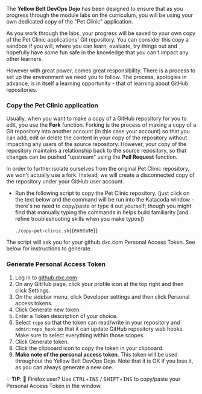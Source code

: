 
The **Yellow Belt DevOps Dojo** has been designed to ensure that as you progress through the module labs on the curriculum, you will be using your own dedicated copy of the "Pet Clinic" application.

As you work through the labs, your progress will be saved to your own copy of the Pet Clinic applications' Git repository. You can consider this copy a sandbox if you will, where you can learn, evaluate, try things out and hopefully have some fun safe in the knowledge that you can't impact any other learners.

However with great power, comes great responsibility. There is a process to set up the environment we need you to follow. The process, apologies in advance, is in itself a learning opportunity - that of learning about GitHub repositories.

### Copy the Pet Clinic application

Usually, when you want to make a copy of a GitHub repository for you to edit, you use the **Fork** function. Forking is the process of making a copy of a Git repository into another account (in this case your account) so that you can add, edit or delete the content in your copy of the repository without impacting any users of the source repository. However, your copy of the repository maintains a relationship back to the source repository, so that changes can be pushed "upstream" using the **Pull Request** function.

In order to further isolate ourselves from the original Pet Clinic repository, we won't actually use a fork. Instead, we will create a disconnected copy of the repository under your GitHub user account.

* Run the following script to copy the Pet Clinic repository.
(just click on the text below and the command will be run into the Katacoda window - there's no need to copy/paste or type it out yourself; though you might find that manually typing the commands in helps build familiarity [and refine troubleshooting skills when you make typos])

  `./copy-pet-clinic.sh`{{execute}}

The script will ask you for your github.dxc.com Personal Access Token. See below
for instructions to generate.

### Generate Personal Access Token

1. Log in to [github.dxc.com](https://github.dxc.com)
2. On any GitHub page, click your profile icon at the top right and then click Settings.
3. On the sidebar menu, click Developer settings and then click Personal access tokens.
4. Click Generate new token.
5. Enter a Token description of your choice.
6. Select `repo` so that the token can read/write in your repository and `admin:repo_hook` so that it can update GitHub repository web hooks. Make sure to select everything within those scopes.
7. Click Generate token.
8. Click the clipboard icon to copy the token in your clipboard.
9. **Make note of the personal access token**. This token will be used throughout the Yellow Belt DevOps Dojo. Note that it is OK if you lose it, as you can always generate a new one.

💡 **TIP**: 🦊 Firefox user? Use <kbd>CTRL</kbd>+<kbd>INS</kbd> /
<kbd>SHIFT</kbd>+<kbd>INS</kbd> to copy/paste your Personal Access Token in the
window.
